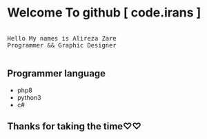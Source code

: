 # Welcome To github [ code.irans ]

<pre>

Hello My names is Alireza Zare
Programmer && Graphic Designer

</pre>

## Programmer language
- php8
- python3
- c#

## Thanks for taking the time♡♡
